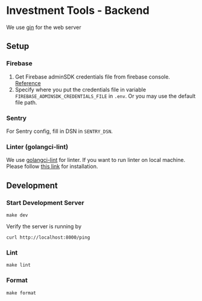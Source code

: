 # Investment Tools - Backend

We use [gin](https://github.com/gin-gonic/gin) for the web server

## Setup

### Firebase

1. Get Firebase adminSDK credentials file from firebase console. [Reference](https://firebase.google.com/docs/admin/setup/)
2. Specify where you put the credentials file in variable `FIREBASE_ADMINSDK_CREDENTIALS_FILE` in `.env`. Or you may use the default file path.

### Sentry

For Sentry config, fill in DSN in `SENTRY_DSN`.

### Linter (golangci-lint)

We use [golangci-lint](https://golangci-lint.run/) for linter.
If you want to run linter on local machine. Please follow [this link](https://golangci-lint.run/usage/install/) for installation.

## Development

### Start Development Server

```
make dev
```

Verify the server is running by

```
curl http://localhost:8000/ping
```

### Lint

```
make lint
```

### Format

```
make format
```
